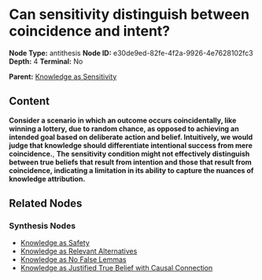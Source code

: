 # Can sensitivity distinguish between coincidence and intent?

**Node Type:** antithesis
**Node ID:** e30de9ed-82fe-4f2a-9926-4e7628102fc3
**Depth:** 4
**Terminal:** No

**Parent:** [Knowledge as Sensitivity](knowledge-as-sensitivity-synthesis-b485a51d-b437-48f4-9b30-890f168c4255.md)

## Content

**Consider a scenario in which an outcome occurs coincidentally, like winning a lottery, due to random chance, as opposed to achieving an intended goal based on deliberate action and belief. Intuitively, we would judge that knowledge should differentiate intentional success from mere coincidence.**, **The sensitivity condition might not effectively distinguish between true beliefs that result from intention and those that result from coincidence, indicating a limitation in its ability to capture the nuances of knowledge attribution.**

## Related Nodes

### Synthesis Nodes

- [Knowledge as Safety](knowledge-as-safety-synthesis-d45931f6-4020-4cd7-9675-bbd874ea378f.md)
- [Knowledge as Relevant Alternatives](knowledge-as-relevant-alternatives-synthesis-f1fc6398-e8c2-497e-9d32-b7bfaee0598a.md)
- [Knowledge as No False Lemmas](knowledge-as-no-false-lemmas-synthesis-68080ae8-2a3a-4f9b-9d0d-995d247ebf55.md)
- [Knowledge as Justified True Belief with Causal Connection](knowledge-as-justified-true-belief-with-causal-connection-synthesis-2d7f9d29-d838-4349-b6b5-dd8772ea72e2.md)
